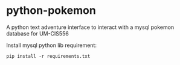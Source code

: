 # python-pokemon
A python text adventure interface to interact with a mysql pokemon database for UM-CIS556

Install mysql python lib requirement:
```
pip install -r requirements.txt
```
